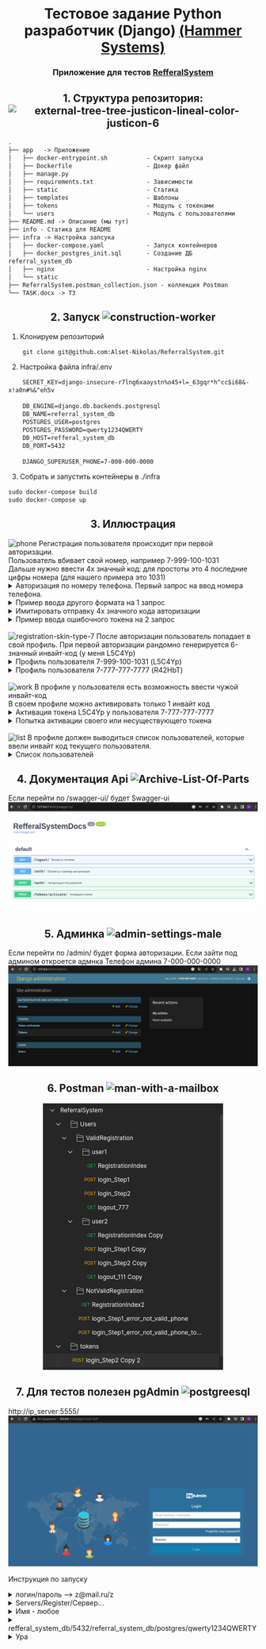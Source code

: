 <h1 align="center">Тестовое задание Python разработчик (Django) 
<a href='https://hammer.systems/'>
(Hammer Systems)
</a>
</h1>

<h3 align="center">Приложение для тестов <a href='http://62.84.115.61/'> RefferalSystem</a></h3> 


<h2 align="center">1. Структура репозитория:
<img width="64" height="64" src="https://img.icons8.com/external-justicon-lineal-color-justicon/64/external-tree-tree-justicon-lineal-color-justicon-6.png" alt="external-tree-tree-justicon-lineal-color-justicon-6"/>
</h2>

    .
    ├── app   -> Приложение
    │   ├── docker-entrypoint.sh           - Скрипт запуска
    │   ├── Dockerfile                     - Докер файл
    │   ├── manage.py
    │   ├── requirements.txt               - Зависимости
    │   ├── static                         - Статика
    │   ├── templates                      - Шаблоны
    │   ├── tokens                         - Модуль с токенами 
    │   └── users                          - Модуль с пользователями
    ├── README.md -> Описание (мы тут)     
    ├── info - Статика для README
    ├── infra -> Настройка запсука
    │   ├── docker-compose.yaml            - Запуск контейнеров
    │   ├── docker_postgres_init.sql       - Создание ДБ referral_system_db
    │   ├── nginx                          - Настройка nginx
    │   └── static
    ├── ReferralSystem.postman_collection.json - коллекция Postman
    └── TASK.docx -> ТЗ

<h2 align="center">2. Запуск
<img width="100" height="100" src="https://img.icons8.com/stickers/100/construction-worker.png" alt="construction-worker"/>
</h2>

1. Клонируем репозиторий

```
    git clone git@github.com:Alset-Nikolas/ReferralSystem.git
```
2. Настройка файла infra/.env
```
    SECRET_KEY=django-insecure-r7lng6xaaystn%o45+l=_63gqr*h^cc$i68&-x!a0n#%&^eh5v
    
    DB_ENGINE=django.db.backends.postgresql
    DB_NAME=referral_system_db 
    POSTGRES_USER=postgres
    POSTGRES_PASSWORD=qwerty1234QWERTY
    DB_HOST=refferal_system_db
    DB_PORT=5432 

    DJANGO_SUPERUSER_PHONE=7-000-000-0000
```


3. Собрать и запустить контейнеры в ./infra
  ```
  sudo docker-compose build
  sudo docker-compose up
  ```

    
<h2 align="center">3. Иллюстрация</h2>

<img width="50" height="50" src="https://img.icons8.com/stickers/100/phone.png" alt="phone"/>
Регистрация пользователя происходит при первой авторизации.<br>
Пользователь вбивает свой номер, например 7-999-100-1031<br>
Дальше нужно ввести 4х значный код: для простоты это 4 последние цифры номера (для нашего примера это 1031)   <br>



<details>
  <summary>Авторизация по номеру телефона. Первый запрос на ввод номера телефона.</summary>
  <img src="./info/login_first_req.png" name="image-name">
</details>
<details>
  <summary>Пример ввода другого формата на 1 запрос</summary>
  <img src="./info/err_login_first_req.png" name="image-name">
</details>
<details>
  <summary>Имитировать отправку 4х значного кода авторизации</summary>
  <img src="./info/login_second_req.png" name="image-name">
</details>
<details>
  <summary>Пример ввода ошибочного токена на 2 запрос</summary>
  <img src="./info/err_login_second_req.png" name="image-name">
</details>

<br>

<img width="48" height="48" src="https://img.icons8.com/color/48/registration-skin-type-7.png" alt="registration-skin-type-7"/>
После авторизации пользователь попадает в свой профиль.
При первой авторизации рандомно генерируется 6-значный инвайт-код (у меня L5C4Yp)
<details>
  <summary>Профиль пользователя 7-999-100-1031 (L5C4Yp)</summary>
  <img src="./info/profile.png" name="image-name">
</details>
<details>
  <summary>Профиль пользователя 7-777-777-7777 (R42HbT)</summary>
  <img src="./info/profile2.png" name="image-name">
</details>
<br>
<img width="50" height="50" src="https://img.icons8.com/clouds/100/work.png" alt="work"/>
В профиле у пользователя есть возможность ввести чужой инвайт-код<br>
В своем профиле можно активировать только 1 инвайт код<br>
<details>
  <summary>Активация токена L5C4Yp у пользователя 7-777-777-7777</summary>
  <img src="./info/token_activate.png" name="image-name">
</details>
<details>
  <summary>Попытка активации своего или несуществующего токена</summary>
  <img src="./info/err_token_activate.png" name="image-name">
</details>
<br>
<img width="50" height="50" src="https://img.icons8.com/plasticine/100/list.png" alt="list"/>
В профиле должен выводиться список пользователей, которые ввели инвайт код текущего пользователя.
<details>
  <summary>Список пользователей</summary>
  <img src="./info/token_list.png" name="image-name">
</details>


<h2 align="center">4. Документация Api
<img width="40" height="40" src="https://img.icons8.com/office/40/Archive-List-Of-Parts.png" alt="Archive-List-Of-Parts"/>
</h2>
Если перейти по /swagger-ui/ будет Swagger-ui
<img src="./info/docs.png" name="image-name">

<h2 align="center">5. Админка
<img width="48" height="48" src="https://img.icons8.com/color/48/admin-settings-male.png" alt="admin-settings-male"/>
</h2>
Если перейти по /admin/ будет форма авторизации. Если зайти под админом откроется адмнка
Телефон админа 7-000-000-0000
<img src="./info/admin.png" name="image-name">

<h2 align="center">6. Postman
<img width="50" height="50" src="https://img.icons8.com/bubbles/50/man-with-a-mailbox.png" alt="man-with-a-mailbox"/>
</h2>

<div align="center">
<img src="./info/postman.png" name="image-name" center>
</div>


<h2 align="center">7. Для тестов полезен pgAdmin
<img width="48" height="48" src="https://img.icons8.com/color/48/postgreesql.png" alt="postgreesql"/>
</h2>
http://ip_server:5555/
<div align="center">
<img src="./info/pgadmin.png" name="image-name" center>
</div>

Инструкция по запуску
<details>
  <summary>логин/пароль --> z@mail.ru/z</summary>
  <div align="center">
    <img src="./info/pgadmin_login.png" name="image-name">
  </div>
</details>
<details>
  <summary>Servers/Register/Сервер...</summary>
  <div align="center">
    <img src="./info/pg_step1.png" name="image-name">
  </div>
</details>
<details>
  <summary>Имя - любое</summary>
  <div align="center">
    <img src="./info/pg_step2.png" name="image-name">
  </div>
</details>
<details>
  <summary>refferal_system_db/5432/referral_system_db/postgres/qwerty1234QWERTY</summary>
  <div align="center">
    <img src="./info/pg_step3.png" name="image-name">
  </div>
</details>
<details>
  <summary>Ура</summary>
  <div align="center">
    <img src="./info/pg_step_end.png" name="image-name">
  </div>
</details>
